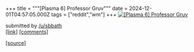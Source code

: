 +++
title = """[Plasma 6] Professor Gruv"""
date = 2024-12-01T04:57:05.000Z
tags = ["reddit","wm"]
+++
[![[Plasma 6] Professor Gruv](https://b.thumbs.redditmedia.com/DnhKBzmv6SLMRYQwF-hxTjHg4brLzyKdifZ9uba7PUA.jpg "[Plasma 6] Professor Gruv")](https://www.reddit.com/r/unixporn/comments/1h3vn3s/plasma_6_professor_gruv/)

submitted by [/u/sbbath](https://www.reddit.com/user/sbbath)  
[\[link\]](https://www.reddit.com/gallery/1h3vn3s) [\[comments\]](https://www.reddit.com/r/unixporn/comments/1h3vn3s/plasma_6_professor_gruv/)

[[source]](https://www.reddit.com/r/unixporn/comments/1h3vn3s/plasma_6_professor_gruv/)
